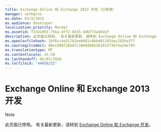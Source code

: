 ```yaml
---
title: Exchange Online 和 Exchange 2013 开发（已停用）
manager: sethgros
ms.date: 03/9/2015
ms.audience: Developer
localization_priority: Normal
ms.assetid: f33d1093-75ba-4ff2-8d15-b0bf73a401bf
description: 此页面已停用。 有关最新更新，请转到 Exchange Online 和 Exchange 开发主题。
ms.openlocfilehash: 16f6cc4a317b2eeb661c0bbd81192aac292ba377
ms.sourcegitcommit: 88ec988f2bb67c1866d06b361615f3674a24e795
ms.translationtype: MT
ms.contentlocale: zh-CN
ms.lasthandoff: 06/03/2020
ms.locfileid: "44456232"
---
```

# <a name="exchange-online-and-exchange-2013-development"></a>Exchange Online 和 Exchange 2013 开发

> [!NOTE] 
> 此页面已停用。 有关最新更新，请转到 [Exchange Online 和 Exchange 开发](exchange-server-development.md)。

